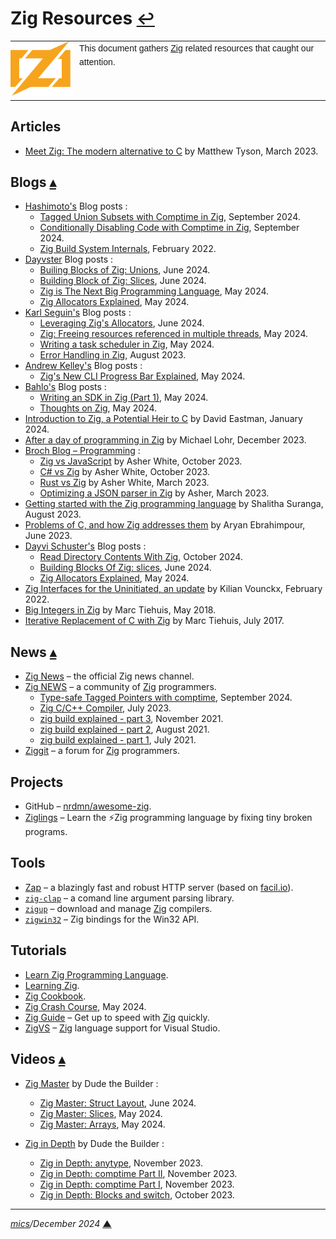 # <span id="top">Zig Resources</span> <span style="font-size:90%;">[↩](./README.md#top)</span>

<table style="font-family:Helvetica,Arial;line-height:1.6;">
  <tr>
  <td style="border:0;padding:0 10px 0 0;min-width:100px;"><a href="https://ziglang.org/" rel="external"><img src="./docs/images/zig-logo.svg" width="100" alt="Rust project"/></a></td>
  <td style="border:0;padding:0;vertical-align:text-top;">This document gathers <a href="https://ziglang.org/" rel="external">Zig</a> related resources that caught our attention.</td>
  </tr>
</table>

## <span id="articles">Articles</span>

- [Meet Zig: The modern alternative to C][article_tyson] by Matthew Tyson, March 2023.

## <span id="blogs">Blogs</span> [**&#x25B4;**](#top)

- [Hashimoto's](https://mitchellh.com/zig) Blog posts :
  - [Tagged Union Subsets with Comptime in Zig](https://mitchellh.com/writing/zig-comptime-tagged-union-subset), September 2024.
  - [Conditionally Disabling Code with Comptime in Zig](https://mitchellh.com/writing/zig-comptime-conditional-disable), September 2024.
  - [Zig Build System Internals](https://mitchellh.com/zig/build-internals), February 2022.
- [Dayvster](https://dayvster.com/blog/tag/zig/) Blog posts :
  - [Builing Blocks of Zig: Unions](https://dayvster.com/blog/building-blocks-of-zig-unions/), June 2024.
  - [Building Block of Zig: Slices](https://dayvster.com/blog/building-blocks-of-zig-slices/), June 2024.
  - [Zig is The Next Big Programming Language](https://dayvster.com/blog/zig-is-the-next-big-language/), May 2024.
  - [Zig Allocators Explained](https://dayvster.com/blog/zig-allocators-explained/), May 2024.
- [Karl Seguin's](https://www.openmymind.net/) Blog posts :
  - [Leveraging Zig's Allocators](https://www.openmymind.net/Leveraging-Zigs-Allocators/), June 2024.
  - [Zig: Freeing resources referenced in multiple threads](https://www.openmymind.net/Zig-Freeing-Resources-Referenced-In-Multiple-Threads/), May 2024.
  - [Writing a task scheduler in Zig](https://www.openmymind.net/Writing-a-Task-Scheduler-in-Zig/), May 2024.
  - [Error Handling in Zig](https://www.aolium.com/karlseguin/4013ac14-2457-479b-e59b-e603c04673c8), August 2023.
- [Andrew Kelley's](https://andrewkelley.me/) Blog posts :
  - [Zig's New CLI Progress Bar Explained](https://andrewkelley.me/post/zig-new-cli-progress-bar-explained.html), May 2024.
- [Bahlo's](https://arne.me/blog) Blog posts :
  - [Writing an SDK in Zig (Part 1)](https://arne.me/blog/writing-an-sdk-in-zig-part-1), May 2024.
  - [Thoughts on Zig](https://arne.me/blog/thoughts-on-zig), May 2024.
- [Introduction to Zig, a Potential Heir to C][blog_eastman] by David Eastman, January 2024.
- [After a day of programming in Zig](https://blog.lohr.dev/after-a-day-of-programming-in-zig) by Michael Lohr, December 2023.
- [Broch Blog &ndash; Programming](https://www.brochweb.com/blog/category/programming/) :
  - [Zig vs JavaScript][blog_white_js] by Asher White, October 2023.
  - [C# vs Zig][blog_white_csharp] by Asher White, October 2023.
  - [Rust vs Zig][blog_white_rust] by Asher White, March 2023.
  - [Optimizing a JSON parser in Zig][blog_white_json] by Asher, March 2023.
- [Getting started with the Zig programming language](https://blog.logrocket.com/getting-started-zig-programming-language/) by Shalitha Suranga, August 2023.
- [Problems of C, and how Zig addresses them][blog_ebrahimpour] by Aryan Ebrahimpour, June 2023.
- [Dayvi Schuster's](https://dayvster.com/blog/) Blog posts :
  - [Read Directory Contents With Zig](https://dayvster.com/blog/read-directory-contents-with-zig/), October 2024.
  - [Building Blocks Of Zig: slices](https://dayvster.com/blog/building-blocks-of-zig-slices/), June 2024.
  - [Zig Allocators Explained](https://dayvster.com/blog/zig-allocators-explained/), May 2024.
- [Zig Interfaces for the Uninitiated, an update][blog_vounckx] by Kilian Vounckx, February 2022.
- [Big Integers in Zig](https://tiehu.is/blog/zig2) by Marc Tiehuis, May 2018.
- [Iterative Replacement of C with Zig](https://tiehu.is/blog/zig1) by Marc Tiehuis, July 2017.

## <span id="news">News</span> [**&#x25B4;**](#top)

- [Zig News](https://ziglang.org/news/) &ndash; the official Zig news channel.
- [Zig NEWS](https://zig.news/) &ndash; a community of [Zig] programmers.
  - [Type-safe Tagged Pointers with comptime](https://zig.news/orgold/type-safe-tagged-pointers-with-comptime-ghi), September 2024.
  - [Zig C/C++ Compiler](https://zig.news/edyu/zig-cc-compiler-wtf-is-zig-c-2lfk), July 2023.
  - [zig build explained - part 3](https://zig.news/xq/zig-build-explained-part-3-1ima), November 2021.
  - [zig build explained - part 2](https://zig.news/xq/zig-build-explained-part-2-1850), August 2021.
  - [zig build explained - part 1](https://zig.news/xq/zig-build-explained-part-1-59lf), July 2021.
- [Ziggit](https://ziggit.dev/) &ndash; a forum for [Zig] programmers.

## <span id="projects">Projects</span>

- GitHub &ndash; [nrdmn/awesome-zig](https://github.com/nrdmn/awesome-zig).
- [Ziglings](https://codeberg.org/ziglings/exercises/) &ndash; Learn the ⚡Zig programming language by fixing tiny broken programs.

## <span id="tools">Tools</span>

- [Zap](https://zigzap.org/) &ndash; a blazingly fast and robust HTTP server (based on [facil.io](https://facil.io/)).
- [`zig-clap`](https://github.com/Hejsil/zig-clap) &ndash; a comand line argument parsing library.
- [`zigup`](https://github.com/marler8997/zigup) &ndash; download and manage [Zig] compilers.
- [`zigwin32`](https://github.com/marlersoft/zigwin32) &ndash; Zig bindings for the Win32 API.

## <span id="tutorials">Tutorials</span>

- [Learn Zig Programming Language](https://anylearn.ai/guide/51356f6b-e267-453d-be31-37efc233e882).
- [Learning Zig](https://www.openmymind.net/learning_zig/).
- [Zig Cookbook](https://cookbook.ziglang.cc/intro.html).
- [Zig Crash Course](https://ikrima.dev/dev-notes/zig/zig-crash-course/), May 2024.
- [Zig Guide](https://zig.guide/) &ndash; Get up to speed with [Zig] quickly.
- [ZigVS](https://marketplace.visualstudio.com/items?itemName=LuckystarStudio.ZigVS) &ndash; [Zig] language support for Visual Studio.

## <span id="videos">Videos</span> [**&#x25B4;**](#top)

- [Zig Master](https://www.youtube.com/playlist?list=PLtB7CL7EG7pDKdSBA_AlNYrEsISOHBOQL) by Dude the Builder :
  - [Zig Master: Struct Layout](https://www.youtube.com/watch?v=sfvgUVAXZ4I), June 2024.
  - [Zig Master: Slices](https://www.youtube.com/watch?v=whjDH-LKA2s), May 2024.
  - [Zig Master: Arrays](https://www.youtube.com/watch?v=wHx781zRKAQ), May 2024.

- [Zig in Depth](https://www.youtube.com/playlist?list=PLtB7CL7EG7pCw7Xy1SQC53Gl8pI7aDg9t) by Dude the Builder :
  - [Zig in Depth: anytype](https://www.youtube.com/watch?v=-MKcxj3SlI0), November 2023.
  - [Zig in Depth: comptime Part II](https://www.youtube.com/watch?v=K4vsmDeK1pU), November 2023.
  - [Zig in Depth: comptime Part I](https://www.youtube.com/watch?v=7D__mR1nA2c), November 2023.
  - [Zig in Depth: Blocks and switch](https://www.youtube.com/watch?v=M3FSzLFIN30), October 2023.
  
<!--
## <span id="footnotes">Footnotes</span>

<a name="footnote_01">[1]</a> ***Installation settings*** [↩](#anchor_01)

<pre style="margin:0 0 1em 20px; font-size:80%;">
<b>&gt; type %USERPROFILE%\.rustup\settings.toml</b>
default_host_triple = "x86_64-pc-windows-msvc"
default_toolchain = "stable"
profile = "default"
version = "12"

[overrides]
</pre>
-->

***

*[mics](https://lampwww.epfl.ch/~michelou/)/December 2024* [**&#9650;**](#top)
<span id="bottom">&nbsp;</span>

<!-- link refs -->

[article_tyson]: https://www.infoworld.com/article/3689648/meet-the-zig-programming-language.html
[blog_eastman]: https://thenewstack.io/introduction-to-zig-a-potential-heir-to-c/
[blog_ebrahimpour]: https://avestura.dev/blog/problems-of-c-and-how-zig-addresses-them
[blog_vounckx]: https://zig.news/kilianvounckx/zig-interfaces-for-the-uninitiated-an-update-4gf1
[blog_white_csharp]: https://www.brochweb.com/blog/post/csharp-vs-zig/
[blog_white_js]: https://www.brochweb.com/blog/post/zig-vs-javascript/
[blog_white_json]: https://www.brochweb.com/blog/post/optimizing-a-json-parser-in-zig/
[blog_white_rust]: https://www.brochweb.com/blog/post/rust-vs-zig/
[zig]: https://ziglang.org/
